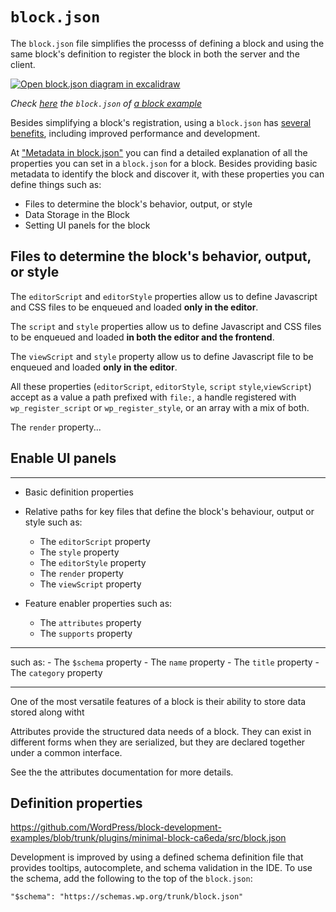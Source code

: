 # `block.json`

The `block.json` file simplifies the processs of defining a block and using the same block's definition to register the block in both the server and the client.

[![Open block.json diagram in excalidraw](https://developer.wordpress.org/files/2023/11/block-json.png)](https://excalidraw.com/#json=v1GrIkGsYGKv8P14irBy6,Yy0vl8q7DTTL2VsH5Ww27A "Open block.json diagram in excalidraw")

_Check [here](https://github.com/WordPress/block-development-examples/blob/trunk/plugins/block-supports-6aa4dd/src/block.json) the `block.json` of [a block example](https://github.com/WordPress/block-development-examples/tree/trunk/plugins/block-supports-6aa4dd)_

Besides simplifying a block's registration, using a `block.json` has [several benefits](https://developer.wordpress.org/block-editor/reference-guides/block-api/block-metadata/#benefits-using-the-metadata-file), including improved performance and development.

At ["Metadata in block.json"](https://developer.wordpress.org/block-editor/reference-guides/block-api/block-metadata/#benefits-using-the-metadata-file) you can find a detailed explanation of all the properties you can set in a `block.json` for a block. Besides providing basic metadata to identify the block and discover it, with these properties you can define things such as:

- Files to determine the block's behavior, output, or style 
- Data Storage in the Block
- Setting UI panels for the block

## Files to determine the block's behavior, output, or style 

The `editorScript` and `editorStyle` properties allow us to define Javascript and CSS files to be enqueued and loaded **only in the editor**.

The `script` and `style` properties allow us to define Javascript and CSS files to be enqueued and loaded **in both the editor and the frontend**.

The `viewScript` and `style` property allow us to define Javascript file to be enqueued and loaded **only in the editor**.

All these properties (`editorScript`, `editorStyle`, `script` `style`,`viewScript`) accept as a value a path prefixed with `file:`, a handle registered with `wp_register_script` or `wp_register_style`, or an array with a mix of both.

The `render` property...


## Enable UI panels

-----


- Basic definition properties
- Relative paths for key files that define the block's behaviour, output or style such as:
	- The `editorScript` property
	- The `style` property
	- The `editorStyle` property
	- The `render` property
	- The `viewScript` property

- Feature enabler properties such as:
	- The `attributes` property
	- The `supports` property


-----

 such as:
	- The `$schema` property
	- The `name` property
	- The `title` property
	- The `category` property

-----
One of the most versatile features of a block is their ability to store data  stored along witht


Attributes provide the structured data needs of a block. They can exist in different forms when they are serialized, but they are declared together under a common interface.

See the the attributes documentation for more details.

## Definition properties

https://github.com/WordPress/block-development-examples/blob/trunk/plugins/minimal-block-ca6eda/src/block.json

Development is improved by using a defined schema definition file that provides tooltips, autocomplete, and schema validation in the IDE. To use the schema, add the following to the top of the `block.json`:

```
"$schema": "https://schemas.wp.org/trunk/block.json"
```






